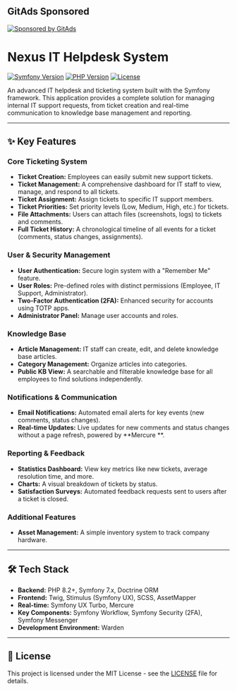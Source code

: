## GitAds Sponsored
[![Sponsored by GitAds](https://gitads.dev/v1/ad-serve?source=bartoszjuszczyk/nexus-it@github)](https://gitads.dev/v1/ad-track?source=bartoszjuszczyk/nexus-it@github)

# Nexus IT Helpdesk System

[![Symfony Version](https://img.shields.io/badge/Symfony-7.x-blueviolet)](https://symfony.com)
[![PHP Version](https://img.shields.io/badge/PHP-8.2%2B-blue)](https://www.php.net)
[![License](https://img.shields.io/badge/License-MIT-green)](LICENSE)

An advanced IT helpdesk and ticketing system built with the Symfony framework. This application provides a complete
solution for managing internal IT support requests, from ticket creation and real-time communication to knowledge base
management and reporting.

***

## ✨ Key Features

### Core Ticketing System

- **Ticket Creation:** Employees can easily submit new support tickets.
- **Ticket Management:** A comprehensive dashboard for IT staff to view, manage, and respond to all tickets.
- **Ticket Assignment:** Assign tickets to specific IT support members.
- **Ticket Priorities:** Set priority levels (Low, Medium, High, etc.) for tickets.
- **File Attachments:** Users can attach files (screenshots, logs) to tickets and comments.
- **Full Ticket History:** A chronological timeline of all events for a ticket (comments, status changes, assignments).

### User & Security Management

- **User Authentication:** Secure login system with a "Remember Me" feature.
- **User Roles:** Pre-defined roles with distinct permissions (Employee, IT Support, Administrator).
- **Two-Factor Authentication (2FA):** Enhanced security for accounts using TOTP apps.
- **Administrator Panel:** Manage user accounts and roles.

### Knowledge Base

- **Article Management:** IT staff can create, edit, and delete knowledge base articles.
- **Category Management:** Organize articles into categories.
- **Public KB View:** A searchable and filterable knowledge base for all employees to find solutions independently.

### Notifications & Communication

- **Email Notifications:** Automated email alerts for key events (new comments, status changes).
- **Real-time Updates:** Live updates for new comments and status changes without a page refresh, powered by **Mercure
  **.

### Reporting & Feedback

- **Statistics Dashboard:** View key metrics like new tickets, average resolution time, and more.
- **Charts:** A visual breakdown of tickets by status.
- **Satisfaction Surveys:** Automated feedback requests sent to users after a ticket is closed.

### Additional Features

- **Asset Management:** A simple inventory system to track company hardware.

---

## 🛠️ Tech Stack

- **Backend:** PHP 8.2+, Symfony 7.x, Doctrine ORM
- **Frontend:** Twig, Stimulus (Symfony UX), SCSS, AssetMapper
- **Real-time:** Symfony UX Turbo, Mercure
- **Key Components:** Symfony Workflow, Symfony Security (2FA), Symfony Messenger
- **Development Environment:** Warden

---

## 📄 License

This project is licensed under the MIT License - see the [LICENSE](LICENSE) file for details.
